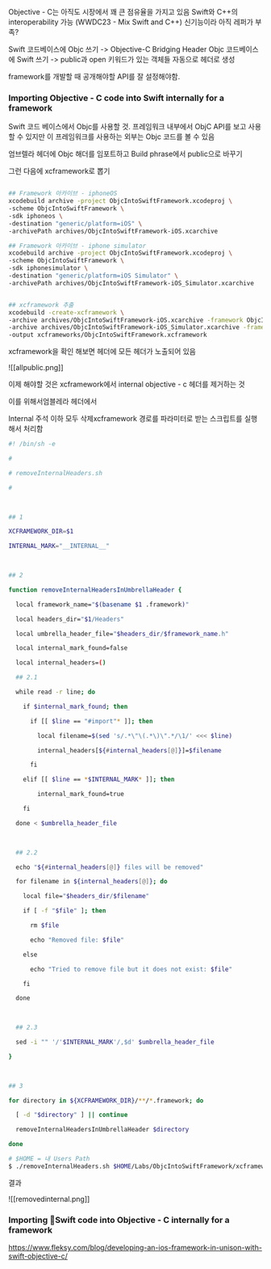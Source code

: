 

Objective - C는 아직도 시장에서 꽤 큰 점유율을 가지고 있음
Swift와 C++의 interoperability 가능 (WWDC23 - Mix Swift and C++) 신기능이라 아직 레퍼가 부족?


Swift 코드베이스에 Objc 쓰기 -> Objective-C Bridging Header
Objc 코드베이스에 Swift 쓰기 -> public과 open 키워드가 있는 객체들 자동으로 헤더로 생성

framework를 개발할 때 공개해야할 API를 잘 설정해야함.



### Importing Objective - C code into Swift internally for a framework

Swift 코드 베이스에서 Objc를 사용할 것. 프레임워크 내부에서 ObjC API를 보고 사용할 수 있지만 이 프레임워크를 사용하는 외부는 Objc 코드를 볼 수 있음


엄브렐라 헤더에 Objc 해더를 임포트하고 Build phrase에서 public으로 바꾸기

그런 다음에 xcframework로 뽑기


```bash

## Framework 아카이브 - iphoneOS
xcodebuild archive -project ObjcIntoSwiftFramework.xcodeproj \
-scheme ObjcIntoSwiftFramework \
-sdk iphoneos \
-destination "generic/platform=iOS" \
-archivePath archives/ObjcIntoSwiftFramework-iOS.xcarchive

## Framework 아카이브 - iphone simulator
xcodebuild archive -project ObjcIntoSwiftFramework.xcodeproj \
-scheme ObjcIntoSwiftFramework \
-sdk iphonesimulator \
-destination "generic/platform=iOS Simulator" \
-archivePath archives/ObjcIntoSwiftFramework-iOS_Simulator.xcarchive


## xcframework 추출
xcodebuild -create-xcframework \
-archive archives/ObjcIntoSwiftFramework-iOS.xcarchive -framework ObjcIntoSwiftFramework.framework \
-archive archives/ObjcIntoSwiftFramework-iOS_Simulator.xcarchive -framework ObjcIntoSwiftFramework.framework \
-output xcframeworks/ObjcIntoSwiftFramework.xcframework
```


xcframework을 확인 해보면 헤더에 모든 헤더가 노출되어 있음

![[allpublic.png]]


이제 해야할 것은 xcframework에서 internal objective - c 헤더를 제거하는 것 

이를 위해서엄블레라 헤더에서 

Internal 주석 이하 모두 삭제xcframework 경로를 파라미터로 받는 스크립트를 실행해서 처리함



```bash
#! /bin/sh -e

#

# removeInternalHeaders.sh

#

  

## 1

XCFRAMEWORK_DIR=$1

INTERNAL_MARK="__INTERNAL__"

  

## 2

function removeInternalHeadersInUmbrellaHeader {

  local framework_name="$(basename $1 .framework)"

  local headers_dir="$1/Headers"

  local umbrella_header_file="$headers_dir/$framework_name.h"

  local internal_mark_found=false

  local internal_headers=()

  ## 2.1

  while read -r line; do

    if $internal_mark_found; then

      if [[ $line == "#import"* ]]; then

        local filename=$(sed 's/.*\"\(.*\)\".*/\1/' <<< $line)

        internal_headers[${#internal_headers[@]}]=$filename

      fi

    elif [[ $line == *$INTERNAL_MARK* ]]; then

        internal_mark_found=true

    fi

  done < $umbrella_header_file

  

  ## 2.2

  echo "${#internal_headers[@]} files will be removed"

  for filename in ${internal_headers[@]}; do

    local file="$headers_dir/$filename"

    if [ -f "$file" ]; then

      rm $file

      echo "Removed file: $file"

    else

      echo "Tried to remove file but it does not exist: $file"

    fi    

  done

  

  ## 2.3

  sed -i "" '/'$INTERNAL_MARK'/,$d' $umbrella_header_file 

}

  

## 3

for directory in ${XCFRAMEWORK_DIR}/**/*.framework; do

  [ -d "$directory" ] || continue

  removeInternalHeadersInUmbrellaHeader $directory

done


```


```bash
# $HOME = 내 Users Path
$ ./removeInternalHeaders.sh $HOME/Labs/ObjcIntoSwiftFramework/xcframeworks/ObjcIntoSwiftFramework.xcframework
```

결과

![[removedinternal.png]]





### Importing Swift code into Objective - C internally for a framework


https://www.fleksy.com/blog/developing-an-ios-framework-in-unison-with-swift-objective-c/